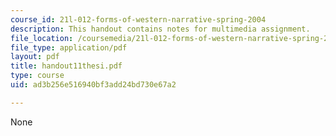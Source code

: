 ```yaml
---
course_id: 21l-012-forms-of-western-narrative-spring-2004
description: This handout contains notes for multimedia assignment.
file_location: /coursemedia/21l-012-forms-of-western-narrative-spring-2004/ad3b256e516940bf3add24bd730e67a2_handout11thesi.pdf
file_type: application/pdf
layout: pdf
title: handout11thesi.pdf
type: course
uid: ad3b256e516940bf3add24bd730e67a2

---
```

None